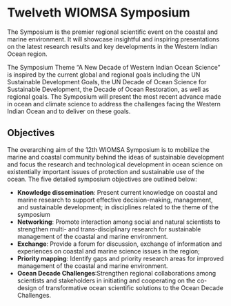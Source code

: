 # Twelveth WIOMSA Symposium

The Symposium is the premier regional scientific event on the coastal and marine environment. It will showcase insightful and inspiring presentations on the latest research results and key developments in the Western Indian Ocean region.

The Symposium Theme “A New Decade of Western Indian Ocean Science” is inspired by the current global and regional goals including the UN Sustainable Development Goals, the UN Decade of Ocean Science for Sustainable Development, the Decade of Ocean Restoration, as well as regional goals. The Symposium will present the most recent advance made in ocean and climate science to address the challenges facing the Western Indian Ocean and to deliver on these goals.

## Objectives
The overarching aim of the 12th WIOMSA Symposium is to mobilize the marine and coastal community behind the ideas of sustainable development and focus the research and technological development in ocean science on existentially important issues of protection and sustainable use of the ocean. The five detailed symposium objectives are outlined below:

+ **Knowledge dissemination**: Present current knowledge on coastal and marine research to support effective decision-making, management, and sustainable development; in disciplines related to the theme of the symposium
+ **Networking**: Promote interaction among social and natural scientists to strengthen multi- and trans-disciplinary research for sustainable management of the coastal and marine environment.
+ **Exchange**: Provide a forum for discussion, exchange of information and experiences on coastal and marine science issues in the region;
+ **Priority mapping**: Identify gaps and priority research areas for improved management of the coastal and marine environment.
+ **Ocean Decade Challenges**:Strengthen regional collaborations among scientists and stakeholders in initiating and cooperating on the co-design of transformative ocean scientific solutions to the Ocean Decade Challenges.